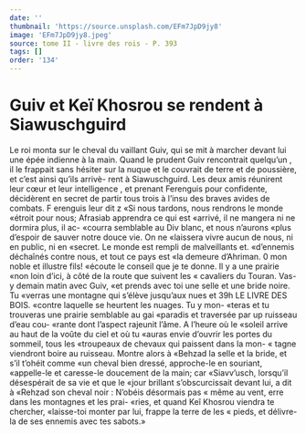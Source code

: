 ```yaml
---
date: ''
thumbnail: 'https://source.unsplash.com/EFm7JpD9jy8'
image: 'EFm7JpD9jy8.jpeg'
source: tome II - livre des rois - P. 393
tags: []
order: '134'
---
```


# Guiv et Keï Khosrou se rendent à Siawuschguird

Le roi monta sur le cheval du vaillant Guiv, qui se mit à marcher devant lui une épée indienne à la
main. Quand le prudent Guiv rencontrait quelqu’un ,
il le frappait sans hésiter sur la nuque et le couvrait de terre et de poussière, et c’est ainsi qu’ils arrivè-
rent à Siawuschguird. Les deux amis réunirent leur cœur et leur intelligence , et prenant Ferenguis pour confidente, décidèrent en secret de partir tous trois
à l’insu des braves avides de combats. F erenguis leur
dit z «Si nous tardons, nous rendrons le monde
«étroit pour nous; Afrasiab apprendra ce qui est
«arrivé, il ne mangera ni ne dormira plus, il ac-
«courra semblable au Div blanc, et nous n’aurons
«plus d’espoir de sauver notre douce vie. On ne
«laissera vivre aucun de nous, ni en public, ni en
«secret. Le monde est rempli de malveillants et. «d’ennemis déchaînés contre nous, et tout ce pays est
«la demeure d’Ahriman. 0 mon noble et illustre fils! «écoute le conseil que je te donne. Il y a une prairie «non loin d’ici, à côté de la route que suivent les
« cavaliers du Touran. Vas-y demain matin avec Guiv, «et prends avec toi une selle et une bride noire. Tu «verras une montagne qui s’élève jusqu’aux nues et
39h LE LIVRE DES BOIS.
«contre laquelle se heurtent les nuages. Tu y mon- «teras et tu trouveras une prairie semblable au gai «paradis et traversée par up ruisseau d’eau cou-
«rante dont l’aspect rajeunit l’âme. A l’heure où le
«soleil arrive au haut de la voûte du ciel et où tu «auras envie d’ouvrir les portes du sommeil, tous les «troupeaux de chevaux qui paissent dans la mon- « tagne viendront boire au ruisseau. Montre alors à «Behzad la selle et la bride, et s’il t’ohéit comme
«un cheval bien dressé, approche-le en souriant, «appelle-le et caresse-le doucement de la main; car «Siavv’usch, lorsqu’il désespérait de sa vie et que le
«jour brillant s’obscurcissait devant lui, a dit à «Rehzad son cheval noir : N’obéis désormais pas
« même au vent, erre dans les montagnes et les prai- «ries, et quand Keî Khosrou viendra te chercher, «laisse-toi monter par lui, frappe la terre de les « pieds, et délivre-la de ses ennemis avec tes sabots.»
